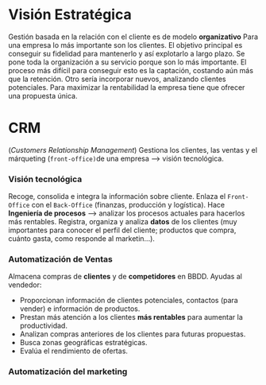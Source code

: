 # Visión Estratégica
Gestión basada en la relación con el cliente es de modelo **organizativo**
Para una empresa lo más importante son los clientes. El objetivo principal es conseguir su fidelidad para mantenerlo y así explotarlo a largo plazo. Se pone toda la organización a su servicio porque son lo más importante. El proceso más difícil para conseguir esto es la captación, costando aún más que la retención. Otro sería incorporar nuevos, analizando clientes potenciales. Para maximizar la rentabilidad la empresa tiene que ofrecer una propuesta única.

# **CRM**
(_Customers Relationship Management_) Gestiona los clientes, las ventas y el márqueting (`front-office)`de una empresa --> visión tecnológica.

### Visión tecnológica
Recoge, consolida e integra la información sobre cliente.
Enlaza el `Front-Office` con el `Back-Office` (finanzas, producción y logística).
Hace **Ingeniería de procesos** --> analizar los procesos actuales para hacerlos más rentables.
Registra, organiza y analiza **datos** de los clientes (muy importantes para conocer el perfil del cliente; productos que compra, cuánto gasta, como responde al marketin...).


### Automatización de Ventas
Almacena compras de **clientes** y de **competidores** en BBDD.
Ayudas al vendedor:
- Proporcionan información de clientes potenciales, contactos (para vender) e información de productos.
- Prestan más atención a los clientes **más rentables** para aumentar la productividad.
- Analizan compras anteriores de los clientes para futuras propuestas.
- Busca zonas geográficas estratégicas.
- Evalúa el rendimiento de ofertas.

### Automatización del marketing







